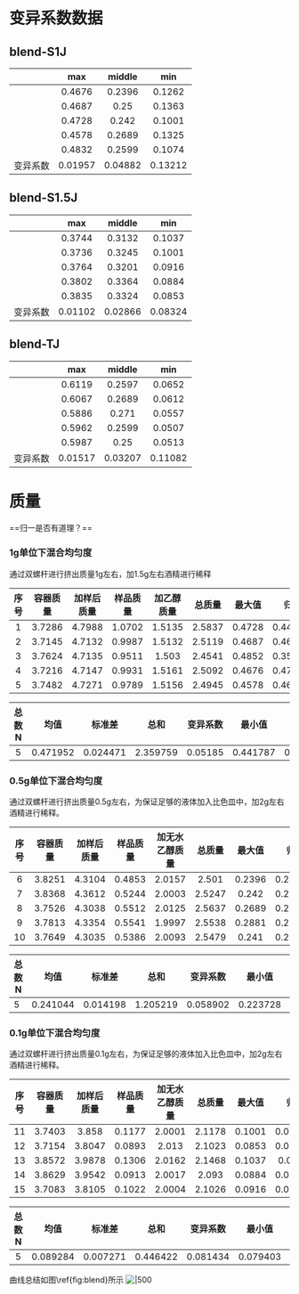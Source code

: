 # 变异系数数据

## blend-S1J

|          |   max   | middle  |   min   |
| :------: | :-----: | :-----: | :-----: |
|          | 0.4676  | 0.2396  | 0.1262  |
|          | 0.4687  |  0.25   | 0.1363  |
|          | 0.4728  |  0.242  | 0.1001  |
|          | 0.4578  | 0.2689  | 0.1325  |
|          | 0.4832  | 0.2599  | 0.1074  |
| 变异系数 | 0.01957 | 0.04882 | 0.13212 |



## blend-S1.5J

|          |   max   | middle  |   min   |
| :------: | :-----: | :-----: | :-----: |
|          | 0.3744  | 0.3132  | 0.1037  |
|          | 0.3736  | 0.3245  | 0.1001  |
|          | 0.3764  | 0.3201  | 0.0916  |
|          | 0.3802  | 0.3364  | 0.0884  |
|          | 0.3835  | 0.3324  | 0.0853  |
| 变异系数 | 0.01102 | 0.02866 | 0.08324 |

## blend-TJ

|          |   max   | middle  |   min   |
| :------: | :-----: | :-----: | :-----: |
|          | 0.6119  | 0.2597  | 0.0652  |
|          | 0.6067  | 0.2689  | 0.0612  |
|          | 0.5886  |  0.271  | 0.0557  |
|          | 0.5962  | 0.2599  | 0.0507  |
|          | 0.5987  |  0.25   | 0.0513  |
| 变异系数 | 0.01517 | 0.03207 | 0.11082 |

# 质量

==归一是否有道理？==

### 1g单位下混合均匀度

通过双螺杆进行挤出质量1g左右，加1.5g左右酒精进行稀释

| 序号 | 容器质量 | 加样后质量 | 样品质量 | 加乙醇质量 | 总质量 | 最大值 |   归1   |
| :--: | :------: | :--------: | :------: | :--------: | :----: | :----: | :-----: |
|  1   |  3.7286  |   4.7988   |  1.0702  |   1.5135   | 2.5837 | 0.4728 | 0.44179 |
|  2   |  3.7145  |   4.7132   |  0.9987  |   1.5132   | 2.5119 | 0.4687 | 0.46931 |
|  3   |  3.7624  |   4.7135   |  0.9511  |   1.503    | 2.4541 | 0.4852 | 0.35648 |
|  4   |  3.7216  |   4.7147   |  0.9931  |   1.5161   | 2.5092 | 0.4676 | 0.47085 |
|  5   |  3.7482  |   4.7271   |  0.9789  |   1.5156   | 2.4945 | 0.4578 | 0.46767 |

| 总数N | 均值     | 标准差   | 总和     | 变异系数 | 最小值   | 中位数  | 最大值   |
|:---:|:---:|:---:|:---:| -------- |:---:|:---:|:---:|
| 5     | 0.471952 | 0.024471 | 2.359759 | 0.05185  | 0.441787 | 0.46931 | 0.510146 |


### 0.5g单位下混合均匀度

通过双螺杆进行挤出质量0.5g左右，为保证足够的液体加入比色皿中，加2g左右酒精进行稀释。

| 序号 | 容器质量 | 加样后质量 | 样品质量 | 加无水乙醇质量 | 总质量 | 最大值 | 归1     |
| :--: | :------: | :--------: | :------: | :------------: | :----: | :----: |:---:|
|  6   |  3.8251  |   4.3104   |  0.4853  |     2.0157     | 2.501  | 0.2396 | 0.24686 |
|  7   |  3.8368  |   4.3612   |  0.5244  |     2.0003     | 2.5247 | 0.242  | 0.23074 |
|  8   |  3.7526  |   4.3038   |  0.5512  |     2.0125     | 2.5637 | 0.2689 | 0.24392 |
|  9   |  3.7813  |   4.3354   |  0.5541  |     1.9997     | 2.5538 | 0.2881 | 0.25997 |
|  10  |  3.7649  |   4.3035   |  0.5386  |     2.0093     | 2.5479 | 0.241  | 0.22373 |

| 总数N |   均值   |  标准差  |   总和   | 变异系数 |  最小值  |  中位数  |  最大值  |
| ----- | :------: | :------: | :------: | :------: | :------: | :------: | :------: |
| 5     | 0.241044 | 0.014198 | 1.205219 | 0.058902 | 0.223728 | 0.243922 | 0.259971 |

### 0.1g单位下混合均匀度

通过双螺杆进行挤出质量0.1g左右，为保证足够的液体加入比色皿中，加2g左右酒精进行稀释。

| 序号 | 容器质量 | 加样后质量 | 样品质量 | 加无水乙醇质量 | 总质量 | 最大值 | 归1     |
| :--: | :------: | :--------: | :------: | :------------: | :----: | :----: |:---:|
|  11  |  3.7403  |   3.858    |  0.1177  |     2.0001     | 2.1178 | 0.1001 | 0.08505 |
|  12  |  3.7154  |   3.8047   |  0.0893  |     2.013      | 2.1023 | 0.0853 | 0.09552 |
|  13  |  3.8572  |   3.9878   |  0.1306  |     2.0162     | 2.1468 | 0.1037 | 0.0794  |
|  14  |  3.8629  |   3.9542   |  0.0913  |     2.0017     | 2.093  | 0.0884 | 0.09682 |
|  15  |  3.7083  |   3.8105   |  0.1022  |     2.0004     | 2.1026 | 0.0916 | 0.08963 |

| 总数N |   均值   |  标准差  |   总和   | 变异系数 |  最小值  |  中位数  |  最大值  |
| :---: | :------: | :------: | :------: | :------: | :------: | :------: | :------: |
|   5   | 0.089284 | 0.007271 | 0.446422 | 0.081434 | 0.079403 | 0.089628 | 0.096824 |

曲线总结如图\ref{fig:blend}所示
![|500](D:\work\实验结果\混合均匀度\blend.jpg)
